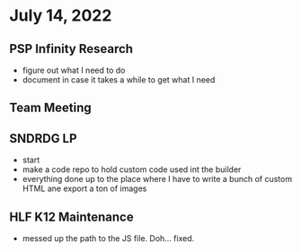 # July 14, 2022

## PSP Infinity Research
- figure out what I need to do
- document in case it takes a while to get what I need

## Team Meeting

## SNDRDG LP
- start
- make a code repo to hold custom code used int the builder
- everything done up to the place where I have to write a bunch of custom HTML ane export a ton of images

## HLF K12 Maintenance
- messed up the path to the JS file. Doh... fixed.